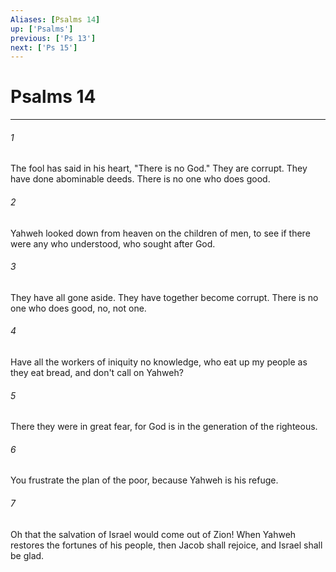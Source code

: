 ```yaml
---
Aliases: [Psalms 14]
up: ['Psalms']
previous: ['Ps 13']
next: ['Ps 15']
---
```

# Psalms 14
***





###### 1 

The fool has said in his heart, "There is no God." They are corrupt. They have done abominable deeds. There is no one who does good. 



###### 2 

Yahweh looked down from heaven on the children of men, to see if there were any who understood, who sought after God. 



###### 3 

They have all gone aside. They have together become corrupt. There is no one who does good, no, not one. 



###### 4 

Have all the workers of iniquity no knowledge, who eat up my people as they eat bread, and don't call on Yahweh? 



###### 5 

There they were in great fear, for God is in the generation of the righteous. 



###### 6 

You frustrate the plan of the poor, because Yahweh is his refuge. 



###### 7 

Oh that the salvation of Israel would come out of Zion! When Yahweh restores the fortunes of his people, then Jacob shall rejoice, and Israel shall be glad.
